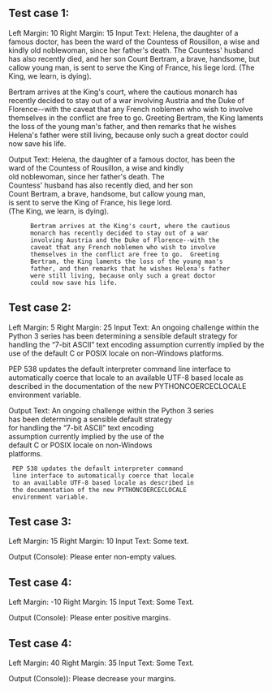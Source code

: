 ## Test case 1:
Left Margin: 10
Right Margin: 15
Input Text: 
Helena, the daughter of a famous doctor, has been the ward of the Countess of Rousillon, a wise and kindly old noblewoman, since her father's death. The Countess' husband has also recently died, and her son Count Bertram, a brave, handsome, but callow young man, is sent to serve the King of France, his liege lord. (The King, we learn, is dying).

Bertram arrives at the King's court, where the cautious monarch has recently decided to stay out of a war involving Austria and the Duke of Florence--with the caveat that any French noblemen who wish to involve themselves in the conflict are free to go. Greeting Bertram, the King laments the loss of the young man's father, and then remarks that he wishes Helena's father were still living, because only such a great doctor could now save his life.

Output Text:
          Helena, the daughter of a famous doctor, has been the                 
          ward of the Countess of Rousillon, a wise and kindly                  
          old noblewoman, since her father's death.  The                        
          Countess' husband has also recently died, and her son                 
          Count Bertram, a brave, handsome, but callow young man,               
          is sent to serve the King of France, his liege lord.                  
          (The King, we learn, is dying).
          
          Bertram arrives at the King's court, where the cautious               
          monarch has recently decided to stay out of a war                     
          involving Austria and the Duke of Florence--with the                  
          caveat that any French noblemen who wish to involve                   
          themselves in the conflict are free to go.  Greeting                  
          Bertram, the King laments the loss of the young man's                 
          father, and then remarks that he wishes Helena's father               
          were still living, because only such a great doctor                   
          could now save his life. 


## Test case 2:
Left Margin: 5
Right Margin: 25
Input Text: 
An          ongoing      challenge      within     the     Python       3     series     has      been    determining      a     sensible       default    strategy for handling the “7-bit ASCII” text encoding assumption     currently implied by the use of the default C or POSIX locale on       non-Windows platforms.

PEP 538 updates the default interpreter command line interface to automatically coerce that locale to an available UTF-8 based locale as described in the documentation of the new PYTHONCOERCECLOCALE environment variable.

Output Text:
     An ongoing challenge within the Python 3 series                            
     has been determining a sensible default strategy                           
     for handling the “7-bit ASCII” text encoding                               
     assumption currently implied by the use of the                             
     default C or POSIX locale on non-Windows                                   
     platforms.
     
     PEP 538 updates the default interpreter command                            
     line interface to automatically coerce that locale                         
     to an available UTF-8 based locale as described in                         
     the documentation of the new PYTHONCOERCECLOCALE                           
     environment variable.


## Test case 3:
Left Margin: 15
Right Margin: 10
Input Text: <empty file name sent as input>
Some text.

Output (Console):
Please enter non-empty values.


## Test case 4:
Left Margin: -10
Right Margin: 15
Input Text: 
Some Text.

Output (Console):
Please enter positive margins.

## Test case 4:
Left Margin: 40
Right Margin: 35
Input Text: 
Some Text.

Output (Console)):
Please decrease your margins. 